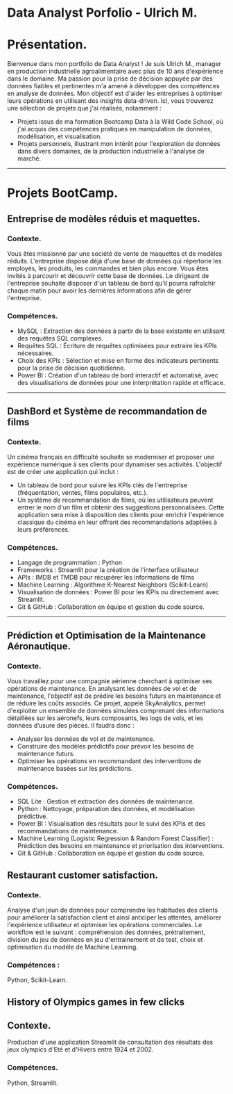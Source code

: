 # Data Analyst Porfolio - Ulrich M.
# Présentation.
Bienvenue dans mon portfolio de Data Analyst !
Je suis Ulrich M., manager en production industrielle agroalimentaire avec plus de 10 ans d'expérience dans le domaine. Ma passion pour la prise de décision appuyée par des données fiables et pertinentes m'a amené à développer des compétences en analyse de données. Mon objectif est d'aider les entreprises à optimiser leurs opérations en utilisant des insights data-driven.
 Ici, vous trouverez une sélection de projets que j'ai réalisés, notamment :
- Projets issus de ma formation Bootcamp Data à la Wild Code School, où j'ai acquis des compétences pratiques en manipulation de données, modélisation, et visualisation.
- Projets personnels, illustrant mon intérêt pour l'exploration de données dans divers domaines, de la production industrielle à l'analyse de marché.
------------------------------
# Projets BootCamp.

## Entreprise de modèles réduis et maquettes.
### Contexte.
Vous êtes missionné par une société de vente de maquettes et de modèles réduits.
L'entreprise dispose déjà d'une base de données qui répertorie les employés, les
produits, les commandes et bien plus encore. Vous êtes invités à parcourir et découvrir
cette base de données. Le dirigeant de l'entreprise souhaite disposer d'un tableau de
bord qu'il pourra rafraîchir chaque matin pour avoir les dernières informations afin de
gérer l'entreprise.
### Compétences.
- MySQL : Extraction des données à partir de la base existante en utilisant des requêtes SQL complexes.
- Requêtes SQL : Écriture de requêtes optimisées pour extraire les KPIs nécessaires.
- Choix des KPIs : Sélection et mise en forme des indicateurs pertinents pour la prise de décision quotidienne.
- Power BI : Création d'un tableau de bord interactif et automatisé, avec des visualisations de données pour une interprétation rapide et efficace.
--------------------------------
## DashBord et Système de recommandation de films
### Contexte.
Un cinéma français en difficulté souhaite se moderniser et proposer une expérience numérique à ses clients pour dynamiser ses activités. L'objectif est de créer une application qui inclut :
- Un tableau de bord pour suivre les KPIs clés de l'entreprise (fréquentation, ventes, films populaires, etc.).
- Un système de recommandation de films, où les utilisateurs peuvent entrer le nom d'un film et obtenir des suggestions personnalisées.
Cette application sera mise à disposition des clients pour enrichir l'expérience classique du cinéma en leur offrant des recommandations adaptées à leurs préférences.
### Compétences.
- Langage de programmation : Python
- Frameworks : Streamlit pour la création de l'interface utilisateur
- APIs : IMDB et TMDB pour récupérer les informations de films
- Machine Learning : Algorithme K-Nearest Neighbors (Scikit-Learn)
- Visualisation de données : Power BI pour les KPIs ou directement avec Streamlit.
- Git & GitHub : Collaboration en équipe et gestion du code source.
---------------------
## Prédiction et Optimisation de la Maintenance Aéronautique.
### Contexte.
Vous travaillez pour une compagnie aérienne cherchant à optimiser ses opérations de maintenance. En analysant les données de vol et de maintenance, l'objectif est de prédire les besoins futurs en maintenance et de réduire les coûts associés. Ce projet, appelé SkyAnalytics, permet d'exploiter un ensemble de données simulées comprenant des informations détaillées sur les aéronefs, leurs composants, les logs de vols, et les données d’usure des pièces.
Il faudra donc : 
- Analyser les données de vol et de maintenance.
- Construire des modèles prédictifs pour prévoir les besoins de maintenance futurs.
- Optimiser les opérations en recommandant des interventions de maintenance basées sur les prédictions.
### Compétences.
 - SQL Lite : Gestion et extraction des données de maintenance.
- Python : Nettoyage, préparation des données, et modélisation prédictive.
- Power BI : Visualisation des résultats pour le suivi des KPIs et des recommandations de maintenance.
- Machine Learning (Logistic Regression & Random Forest Classifier) : Prédiction des besoins en maintenance et priorisation des interventions.
- Git & GitHub : Collaboration en équipe et gestion du code source.

## Restaurant customer satisfaction.
### Contexte.
Analyse d'un jeun de données pour comprendre les habitudes des clients pour améliorer la satisfaction client et ainsi anticiper les attentes, améliorer l'expérience utilisateur et optimiser les opérations commerciales.
Le workflow est le suivant : compréhension des données, prétraitement, division du jeu de données en jeu d'entrainement et de test, choix et optimisation du modèle de Machine Learning.

### Compétences : 
Python, Scikit-Learn.

## History of Olympics games in few clicks
## Contexte.
Production d'une application Streamlit de consultation des résultats des jeux olympics d'Eté et d'Hivers entre 1924 et 2002.

### Compétences.
Python, Streamlit.
